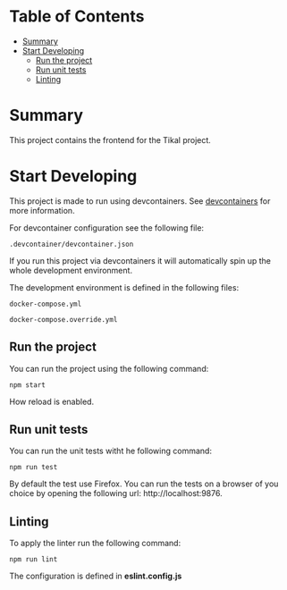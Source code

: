 # Table of Contents

- [Summary](#summary)
- [Start Developing](#start-developing)
    - [Run the project](#run-the-project)
    - [Run unit tests](#run-unit-tests)
    - [Linting](#linting)

# Summary

This project contains the frontend for the Tikal project.

# Start Developing

This project is made to run using devcontainers. See [devcontainers](https://containers.dev/) for more information.

For devcontainer configuration see the following file:

```
.devcontainer/devcontainer.json
```

If you run this project via devcontainers it will automatically spin up the whole development environment.

The development environment is defined in the following files:

```
docker-compose.yml
```

```
docker-compose.override.yml
```

## Run the project

You can run the project using the following command:

```
npm start
```

How reload is enabled.

## Run unit tests

You can run the unit tests witht he following command:

```
npm run test
```

By default the test use Firefox. You can run the tests on a browser of you choice by opening the following url: http://localhost:9876.

## Linting

To apply the linter run the following command:

```
npm run lint
```

The configuration is defined in **eslint.config.js**

